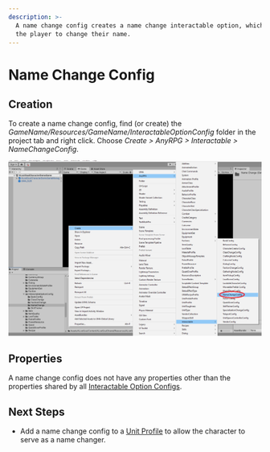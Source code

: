 ```yaml
---
description: >-
  A name change config creates a name change interactable option, which allows
  the player to change their name.
---
```


# Name Change Config

## Creation

To create a name change config, find (or create) the _GameName/Resources/GameName/InteractableOptionConfig_ folder in the project tab and right click.  Choose _Create > AnyRPG > Interactable > NameChangeConfig_.

![](<../../.gitbook/assets/image (1) (1) (1).png>)

## Properties

A name change config does not have any properties other than the properties shared by all [Interactable Option Configs](./#properties).

## Next Steps

* Add a name change config to a [Unit Profile](../unit-profile.md) to allow the character to serve as a name changer.
